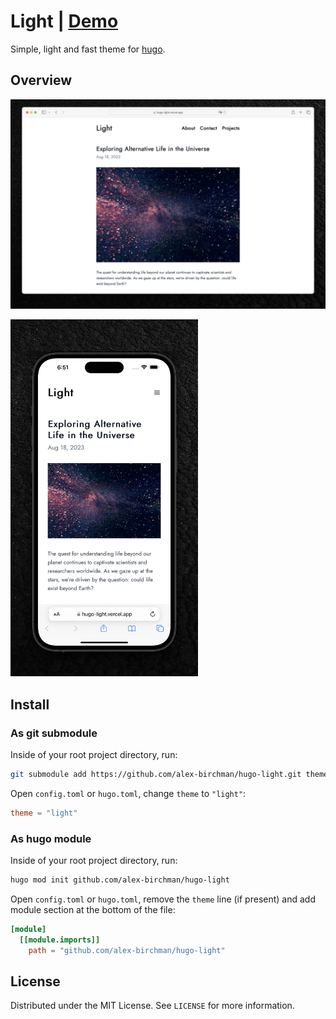# Light | [Demo](https://hugo-light.vercel.app)

Simple, light and fast theme for [hugo](https://gohugo.io/).

## Overview
![desktop](images/screenshot.png)

<img alt="mobile" src="images/mobile.png" width="300">

## Install

### As git submodule

Inside of your root project directory, run:

```bash
git submodule add https://github.com/alex-birchman/hugo-light.git themes/light
```

Open `config.toml` or `hugo.toml`, change `theme` to `"light"`:

```toml
theme = "light"
```

### As hugo module

Inside of your root project directory, run:

```bash
hugo mod init github.com/alex-birchman/hugo-light
```

Open `config.toml` or `hugo.toml`, remove the `theme` line (if present) and add module section at the bottom of the file:

```toml
[module]
  [[module.imports]]
    path = "github.com/alex-birchman/hugo-light"
```

## License

Distributed under the MIT License. See `LICENSE` for more information.
